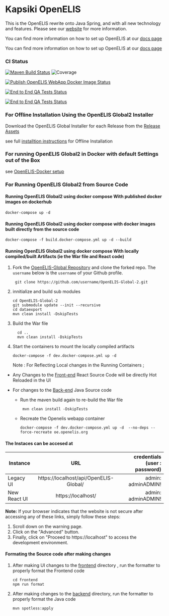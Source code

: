 # Kapsiki OpenELIS
This is the OpenELIS rewrite onto Java Spring, and with all new technology and features. Please see our [website](http://www.openelis-global.org/) for more information. 

You can find more information on how to set up OpenELIS at our [docs page](https://kapsiki.atlassian.net/wiki/spaces/kapsikiplatform/pages/936509485/OpenELIS)

You can find more information on how to set up OpenELIS at our
[docs page](http://docs.openelis-global.org/)

### CI Status

[![Maven Build Status](https://github.com/I-TECH-UW/OpenELIS-Global-2/actions/workflows/ci.yml/badge.svg)](https://github.com/I-TECH-UW/OpenELIS-Global-2/actions/workflows/ci.yml)
![Coverage](https://raw.githubusercontent.com/I-TECH-UW/OpenELIS-Global-2/refs/heads/gh-pages/badges/jacoco.svg)

[![Publish OpenELIS WebApp Docker Image Status](https://github.com/I-TECH-UW/OpenELIS-Global-2/actions/workflows/publish-and-test.yml/badge.svg)](https://github.com/I-TECH-UW/OpenELIS-Global-2/actions/workflows/publish-and-test.yml)

[![End to End QA Tests Status](https://github.com/I-TECH-UW/OpenELIS-Global-2/actions/workflows/frontend-qa.yml/badge.svg)](https://github.com/I-TECH-UW/OpenELIS-Global-2/actions/workflows/frontend-qa.yml)

[![End to End QA Tests Status](https://github.com/I-TECH-UW/OpenELIS-Global-2/actions/workflows/build-installer.yml/badge.svg)](https://github.com/I-TECH-UW/OpenELIS-Global-2/actions/workflows/build-installer.yml)

### For Offline Installation Using the OpenELIS Global2 Installer

Download the OpenELIS Global Installer for each Release from the
[Release Assets](https://github.com/I-TECH-UW/OpenELIS-Global-2/releases)

see full
[installtion instructions](https://docs.openelis-global.org/en/latest/install/)
for Offline Installation

### For running OpenELIS Global2 in Docker with default Settings out of the Box

see [OpenELIS-Docker setup](https://github.com/I-TECH-UW/openelis-docker)

### For Running OpenELIS Global2 from Source Code

#### Running OpenELIS Global2 using docker compose With published docker images on dockerhub

    docker-compose up -d

#### Running OpenELIS Global2 using docker compose with docker images built directly from the source code

    docker-compose -f build.docker-compose.yml up -d --build

#### Running OpenELIS Global2 using docker compose With locally compiled/built Artifacts (ie the War file and React code)

1.  Fork the
    [OpenELIS-Global Repository](https://github.com/I-TECH-UW/OpenELIS-Global-2.git)
    and clone the forked repo. The `username` below is the `username` of your
    Github profile.

         git clone https://github.com/username/OpenELIS-Global-2.git

2.  innitialize and build sub modules

        cd OpenELIS-Global-2
        git submodule update --init --recursive
        cd dataexport
        mvn clean install -DskipTests

3.  Build the War file

          cd ..
          mvn clean install -DskipTests

4.  Start the containers to mount the locally compiled artifacts

        docker-compose -f dev.docker-compose.yml up -d

    Note : For Reflecting Local changes in the Running Containers ;

- Any Changes to the [Front-end](./frontend/) React Source Code will be directly
  Hot Reloaded in the UI
- For changes to the [Back-end](./src/) Java Source code

  - Run the maven build again to re-build the War file

         mvn clean install -DskipTests

  - Recreate the Openelis webapp container

        docker-compose -f dev.docker-compose.yml up -d  --no-deps --force-recreate oe.openelis.org

#### The Instaces can be accesed at

| Instance     |                   URL                   | credentials (user : password) |
| ------------ | :-------------------------------------: | ----------------------------: |
| Legacy UI    | https://localhost/api/OpenELIS-Global/  |            admin: adminADMIN! |
| New React UI |           https://localhost/            |            admin: adminADMIN! |

**Note:** If your browser indicates that the website is not secure after
accessing any of these links, simply follow these steps:

1. Scroll down on the warning page.
2. Click on the "Advanced" button.
3. Finally, click on "Proceed to https://localhost" to access the development
   environment.

#### Formating the Source code after making changes

1.  After making UI changes to the [frontend](./frontend/) directory , run the
    formatter to properly format the Frontend code

        cd frontend
        npm run format

2.  After making changes to the [backend](./src/) directory, run the formatter
    to properly format the Java code

        mvn spotless:apply
